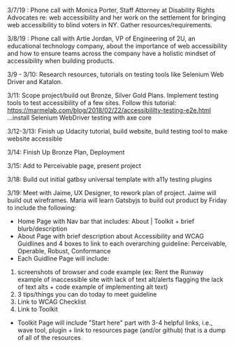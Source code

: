 3/7/19 : Phone call with Monica Porter, Staff Attorney at Disability Rights Advocates re: web accessibility and her work on the settlement for bringing web accessibility to blind voters in NY. Gather resources/requirements. 

3/8/19 : Phone call with Artie Jordan, VP of Engineering of 2U, an educational technology company, about the importance of web accessibility and how to ensure teams across the company have a holistic mindset of accessibility when building products. 

3/9 - 3/10: Research resources, tutorials on testing tools like Selenium Web Driver and Katalon. 

3/11: Scope project/build out Bronze, Silver Gold Plans. Implement testing tools to test accessibility of a few sites. Follow this tutorial: https://marmelab.com/blog/2018/02/22/accessibililty-testing-e2e.html ...install Selenium WebDriver testing with axe core 

3/12-3/13: Finish up Udacity tutorial, build website, build testing tool to make website accessible 

3/14: Finish Up Bronze Plan, Deployment 

3/15: Add to Perceivable page, present project 

3/18: Build out initial gatbsy universal template with a11y testing plugins

3/19: Meet with Jaime, UX Designer, to rework plan of project. Jaime will build out wireframes. Maria will learn Gatsbyjs to build out product by Friday to include the following: 

* Home Page with Nav bar that includes: About | Toolkit + brief blurb/description
* About Page with brief description about Accessibility and WCAG Guidlines and 4 boxes to link to each overarching guideline: Perceivable, Operable, Robust, Conformance 
* Each Guidline Page will include: 
1. screenshots of browser and code example (ex: Rent the Runway example of inaccessible site with lack of text alt/alerts flagging the lack of text alts + code example of implementing alt text)
2. 3 tips/things you can do today to meet guideline
3. Link to WCAG Checklist
4. Link to Toolkit 
* Toolkit Page will include "Start here" part with 3-4 helpful links, i.e., wave tool, plugin + link to resources page (and/or github) that is a dump of all of the resources


